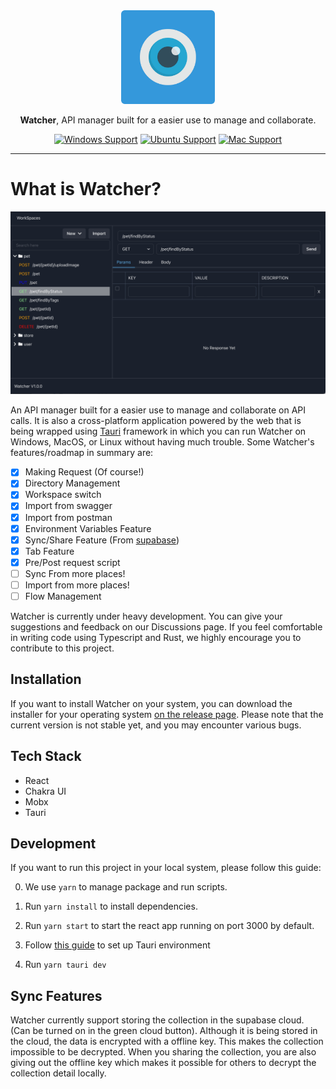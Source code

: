 <div align="center">
<img height=150 src="src-tauri/icons/icon.png" />
</div>

<p align="center"><span><b>Watcher</b>, API manager built for a easier use to manage and collaborate.</span></p>

<div align="center">

[![Windows Support](https://img.shields.io/badge/Windows-0078D6?style=for-the-badge&logo=windows&logoColor=white)](https://github.com/windht/watcher/releases) [![Ubuntu Support](https://img.shields.io/badge/Ubuntu-E95420?style=for-the-badge&logo=ubuntu&logoColor=white)](https://github.com/windht/watcher/releases) [![Mac Support](https://img.shields.io/badge/MACOS-adb8c5?style=for-the-badge&logo=macos&logoColor=white)](https://github.com/windht/watcher/releases)

</div>

---

# What is Watcher?

![Demo](screenshot.png)

An API manager built for a easier use to manage and collaborate on API calls. It is also a cross-platform application powered by the web that is being wrapped using [Tauri](https://tauri.studio) framework in which you can run Watcher on Windows, MacOS, or Linux without having much trouble. Some Watcher's features/roadmap in summary are:

- [x] Making Request (Of course!)
- [x] Directory Management
- [x] Workspace switch
- [x] Import from swagger
- [x] Import from postman
- [x] Environment Variables Feature
- [x] Sync/Share Feature (From [supabase](https://supabase.io/))
- [x] Tab Feature
- [x] Pre/Post request script
- [ ] Sync From more places!
- [ ] Import from more places!
- [ ] Flow Management

Watcher is currently under heavy development. You can give your suggestions and feedback on our Discussions page. If you feel comfortable in writing code using Typescript and Rust, we highly encourage you to contribute to this project.

## Installation

If you want to install Watcher on your system, you can download the installer for your operating system [on the release page](https://github.com/windht/watcher/releases). Please note that the current version is not stable yet, and you may encounter various bugs.

## Tech Stack

- React
- Chakra UI
- Mobx
- Tauri

## Development

If you want to run this project in your local system, please follow this guide:

0. We use `yarn` to manage package and run scripts.

1. Run `yarn install` to install dependencies.

2. Run `yarn start` to start the react app running on port 3000 by default.

3. Follow [this guide](https://tauri.studio/en/docs/getting-started/intro/#setting-up-your-environment) to set up Tauri environment

4. Run `yarn tauri dev`

## Sync Features

Watcher currently support storing the collection in the supabase cloud. (Can be turned on in the green cloud button). Although it is being stored in the cloud, the data is encrypted with a offline key. This makes the collection impossible to be decrypted. When you sharing the collection, you are also giving out the offline key which makes it possible for others to decrypt the collection detail locally.
